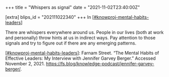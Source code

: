 +++
title = "Whispers as signal"
date = "2021-11-02T23:40:00Z"

[extra]
blips_id = "202111022340"
+++
In [[#knowproj-mental-habits-leaders](/blips/tags/knowproj-mental-habits-leaders)]

There are whispers everywhere around us. People in our lives (both at work and personally) throw hints at us in indirect ways. Pay attention to those signals and try to figure out if there are any emerging patterns.

[[#knowproj-mental-habits-leaders](/blips/tags/knowproj-mental-habits-leaders)]: Farnam Street. “The Mental Habits of Effective Leaders: My Interview with Jennifer Garvey Berger.” Accessed November 2, 2021. https://fs.blog/knowledge-podcast/jennifer-garvey-berger/.
